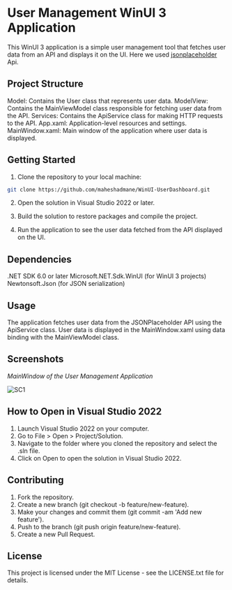 # User Management WinUI 3 Application

This WinUI 3 application is a simple user management tool that fetches user data from an API and displays it on the UI.
Here we used [jsonplaceholder](https://jsonplaceholder.typicode.com/users) Api.

## Project Structure

Model: Contains the User class that represents user data.
ModelView: Contains the MainViewModel class responsible for fetching user data from the API.
Services: Contains the ApiService class for making HTTP requests to the API.
App.xaml: Application-level resources and settings.
MainWindow.xaml: Main window of the application where user data is displayed.

## Getting Started

1. Clone the repository to your local machine:

```bash
git clone https://github.com/maheshadmane/WinUI-UserDashboard.git
```

2. Open the solution in Visual Studio 2022 or later.

3. Build the solution to restore packages and compile the project.

4. Run the application to see the user data fetched from the API displayed on the UI.

## Dependencies

.NET SDK 6.0 or later
Microsoft.NET.Sdk.WinUI (for WinUI 3 projects)
Newtonsoft.Json (for JSON serialization)

## Usage

The application fetches user data from the JSONPlaceholder API using the ApiService class.
User data is displayed in the MainWindow.xaml using data binding with the MainViewModel class.

## Screenshots

_MainWindow of the User Management Application_

![SC1](https://github.com/maheshadmane/WinUI-UserDashboard/assets/110077949/ee14c64a-3c35-40ba-aafe-cec0f9d6c607)

## How to Open in Visual Studio 2022

1. Launch Visual Studio 2022 on your computer.
2. Go to File > Open > Project/Solution.
3. Navigate to the folder where you cloned the repository and select the .sln file.
4. Click on Open to open the solution in Visual Studio 2022.


## Contributing

1. Fork the repository.
2. Create a new branch (git checkout -b feature/new-feature).
3. Make your changes and commit them (git commit -am 'Add new feature').
4. Push to the branch (git push origin feature/new-feature).
5. Create a new Pull Request.

## License

This project is licensed under the MIT License - see the LICENSE.txt file for details.
